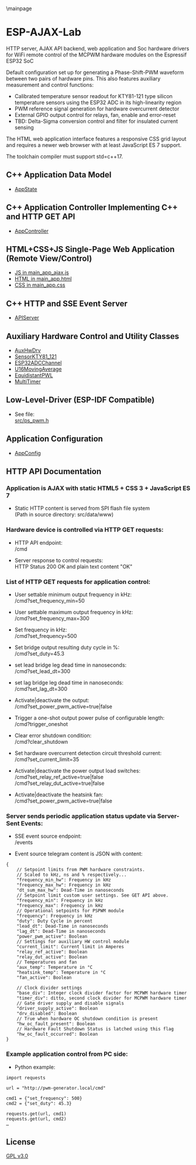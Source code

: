 \mainpage
# ESP-AJAX-Lab
HTTP server, AJAX API backend, web application and Soc hardware drivers
for WiFi remote control of the MCPWM hardware modules on the
Espressif ESP32 SoC

Default configuration set up for generating a Phase-Shift-PWM waveform
between two pairs of hardware pins. This also features auxiliary
measurement and control functions:

* Calibrated temperature sensor readout for KTY81-121 type silicon
  temperature sensors using the ESP32 ADC in its high-linearity region
* PWM reference signal generation for hardware overcurrent detector
* External GPIO output control for relays, fan, enable and error-reset
* TBD: Delta-Sigma conversion control and filter for insulated current
  sensing

The HTML web application interface features a responsive CSS grid layout and
requires a newer web browser with at least JavaScript ES 7 support.

The toolchain compiler must support std=c++17.

## C++ Application Data Model
* [AppState](struct_app_state.html)

## C++ Application Controller Implementing C++ and HTTP GET API
* [AppController](class_app_controller.html)

## HTML+CSS+JS Single-Page Web Application (Remote View/Control)
* [JS in main_app_ajax.js](../../src/data/www/main_app_ajax.js)
* [HTML in main_app.html](../../src/data/www/main_app.html)
* [CSS in main_app.css](../../src/data/www/main_app.css)

## C++ HTTP and SSE Event Server
* [APIServer](class_a_p_i_server.html)

## Auxiliary Hardware Control and Utility Classes
* [AuxHwDrv](class_aux_hw_drv.html)
* [SensorKTY81_121](class_sensor_k_t_y81__121.html)
* [ESP32ADCChannel](class_e_s_p32_a_d_c_channel.html)
* [U16MovingAverage](class_u16_moving_average.html)
* [EquidistantPWL](struct_equidistant_p_w_l.html)
* [MultiTimer](class_multi_timer.html)

## Low-Level-Driver (ESP-IDF Compatible)
* See file:<br>
[src/ps_pwm.h](ps__pwm_8h.html)

## Application Configuration
* [AppConfig](struct_app_config.html)


## HTTP API Documentation

### Application is AJAX with static HTML5 + CSS 3 + JavaScript ES 7
* Static HTTP content is served from SPI flash file system<br>
(Path in source directory: src/data/www)

### Hardware device is controlled via HTTP GET requests:
* HTTP API endpoint:<br>
/cmd

* Server response to control requests:<br>
HTTP Status 200 OK and plain text content "OK"

### List of HTTP GET requests for application control:

* User settable minimum output frequency in kHz:<br>
/cmd?set_frequency_min=50

* User settable maximum output frequency in kHz:<br>
/cmd?set_frequency_max=300

* Set frequency in kHz:<br>
/cmd?set_frequency=500

* Set bridge output resulting duty cycle in %:<br>
/cmd?set_duty=45.3

* set lead bridge leg dead time in nanoseconds:<br>
/cmd?set_lead_dt=300

* set lag bridge leg dead time in nanoseconds:<br>
/cmd?set_lag_dt=300

* Activate|deactivate the output:<br>
/cmd?set_power_pwm_active=true|false

* Trigger a one-shot output power pulse of configurable length:<br>
/cmd?trigger_oneshot

* Clear error shutdown condition:<br>
/cmd?clear_shutdown

* Set hardware overcurrent detection circuit threshold current:<br>
/cmd?set_current_limit=35

* Activate|deactivate the power output load switches:<br>
/cmd?set_relay_ref_active=true|false<br>
/cmd?set_relay_dut_active=true|false

* Activate|deactivate the heatsink fan:<br>
/cmd?set_power_pwm_active=true|false

### Server sends periodic application status update via Server-Sent Events:
* SSE event source endpoint:<br>
/events

* Event source telegram content is JSON with content:
```
{
    // Setpoint limits from PWM hardware constraints.
    // Scaled to kHz, ns and % respectively...
    "frequency_min_hw": Frequency in kHz
    "frequency_max_hw": Frequency in kHz
    "dt_sum_max_hw": Dead-Time in nanoseconds
    // Setpoint limit custom user settings. See GET API above.
    "frequency_min": Frequency in kHz
    "frequency_max": Frequency in kHz
    // Operational setpoints for PSPWM module
    "frequency": Frequency in kHz
    "duty": Duty Cycle in percent
    "lead_dt": Dead-Time in nanoseconds
    "lag_dt": Dead-Time in nanoseconds
    "power_pwm_active": Boolean
    // Settings for auxiliary HW control module
    "current_limit": Current limit in Amperes
    "relay_ref_active": Boolean
    "relay_dut_active": Boolean
    // Temperatures and fan
    "aux_temp": Temperature in °C
    "heatsink_temp": Temperature in °C
    "fan_active": Boolean

    // Clock divider settings
    "base_div": Integer clock divider factor for MCPWM hardware timer
    "timer_div": ditto, second clock divider for MCPWM hardware timer
    // Gate driver supply and disable signals
    "driver_supply_active": Boolean
    "drv_disabled": Boolean
    // True when hardware OC shutdown condition is present
    "hw_oc_fault_present": Boolean
    // Hardware Fault Shutdown Status is latched using this flag
    "hw_oc_fault_occurred": Boolean
}
```

### Example application control from PC side:
* Python example:
```
import requests

url = "http://pwm-generator.local/cmd"

cmd1 = {"set_frequency": 500}
cmd2 = {"set_duty": 45.3}

requests.get(url, cmd1)
requests.get(url, cmd2)
…
```

## License
[GPL v3.0](./LICENSE)
